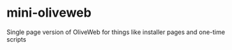 # mini-oliveweb
Single page version of OliveWeb for things like installer pages and one-time scripts
